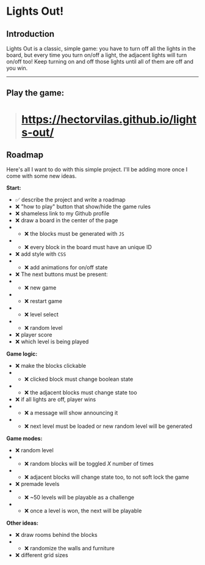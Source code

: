 # Lights Out!

## Introduction
Lights Out is a classic, simple game: you have to turn off all the lights in the board, but every time you turn on/off a light, the adjacent lights will turn on/off too! Keep turning on and off those lights until all of them are off and you win.
***
## Play the game:
> # https://hectorvilas.github.io/lights-out/

## Roadmap
Here's all I want to do with this simple project. I'll be adding more once I come with some new ideas.

**Start:**
- ✅ describe the project and write a roadmap
- ❌ "how to play" button that show/hide the game rules
- ❌ shameless link to my Github profile
- ❌ draw a board in the center of the page
- - ❌ the blocks must be generated with `JS`
- - ❌ every block in the board must have an unique ID
- ❌ add style with `CSS`
- - ❌ add animations for on/off state
- ❌ The next buttons must be present:
- - ❌ new game
- - ❌ restart game
- - ❌ level select
- - ❌ random level
- ❌ player score
- ❌ which level is being played

**Game logic:**
- ❌ make the blocks clickable
- - ❌ clicked block must change boolean state
- - ❌ the adjacent blocks must change state too
- ❌ if all lights are off, player wins
- - ❌ a message will show announcing it
- - ❌ next level must be loaded or new random level will be generated

**Game modes:**
- ❌ random level
- - ❌ random blocks will be toggled _X_ number of times
- - ❌ adjacent blocks will change state too, to not soft lock the game
- ❌ premade levels
- - ❌ ~50 levels will be playable as a challenge
- - ❌ once a level is won, the next will be playable

**Other ideas:**
- ❌ draw rooms behind the blocks
- - ❌ randomize the walls and furniture
- ❌ different grid sizes